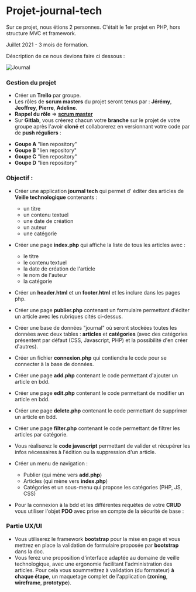# Projet-journal-tech

Sur ce projet, nous étions 2 personnes. C'était le 1er projet en PHP, hors structure MVC et framework.

Juillet 2021 - 3 mois de formation.

Déscription de ce nous devions faire ci dessous :

![Journal](https://media.giphy.com/media/qAhQQCHK3a1l6/200.gif)

### Gestion du projet
* Créer un **Trello** par groupe.
* Les rôles de **scrum masters** du projet seront tenus par : **Jérémy**, **Jeoffrey**, **Pierre**, **Adeline**.
* **Rappel du rôle** => [**scrum master**](https://www.unow.fr/blog/le-coin-des-experts/role-scrum-master-4-points)
* Sur **Gitlab**, vous créerez chacun votre **branche** sur le projet de votre groupe après l'avoir **cloné** et collaborerez en versionnant votre code par de **push réguliers** : 
- **Goupe A** "lien repository"
- **Goupe B** "lien repository"
- **Goupe C** "lien repository"
- **Goupe D** "lien repository"

### Objectif :

* Créer une application **journal tech** qui permet d' éditer des articles de **Veille technologique** contenants :     
     - un titre 
     - un contenu textuel 
     - une date de création
     - un auteur
     - une catégorie 
    
* Créer une page **index.php** qui affiche la liste de tous les articles avec :  
    - le titre
    - le contenu textuel
    - la date de création de l'article
    - le nom de l'auteur
    - la catégorie    

* Créer un **header.html** et un **footer.html** et les inclure dans les pages php.
         
* Créer une page **publier.php** contenant un formulaire permettant d'éditer un article avec les rubriques cités ci-dessus.
    
* Créer une base de données "journal" où seront stockées toutes les données avec deux tables : **articles** et **catégories** (avec des catégories présentent par défaut (CSS, Javascript, PHP) et la possibilité d'en créer d'autres).

* Créer un fichier **connexion.php** qui contiendra le code pour se connecter à la base de données.

* Créer une page **add.php** contenant le code permettant d'ajouter un article en bdd.

* Créer une page **edit.php** contenant le code permettant de modifier un article en bdd.

* Créer une page **delete.php** contenant le code permettant de supprimer un article en bdd.

* Créer une page **filter.php** contenant le code permettant de filtrer les articles par catégorie.

* Vous réaliserez le **code javascript** permettant de valider et récupérer les infos nécessaires à l'édition ou la suppression d'un article.

* Créer un menu de navigation :
    - Publier (qui mène vers **add.php**)        
    - Articles (qui mène vers **index.php**)
    - Catégories et un sous-menu qui propose les catégories (PHP, JS, CSS)   
 
 * Pour la connexion à la bdd et les différentes requêtes de votre **CRUD** vous utiliser l'objet **PDO** avec prise en compte de la sécurité de base :
 
### Partie UX/UI

* Vous utiliserez le framework **bootstrap** pour la mise en page et vous mettrez en place la validation de formulaire proposée par **bootstrap** dans la doc.
* Vous ferez une proposition d'interface adaptée au domaine de veille technologique, avec une ergonomie facilitant l'administration des articles. Pour cela vous soummettrez à validation (du formateur) **à chaque étape**, un maquetage complet de l'application (**zoning**, **wireframe**, **prototype**).





